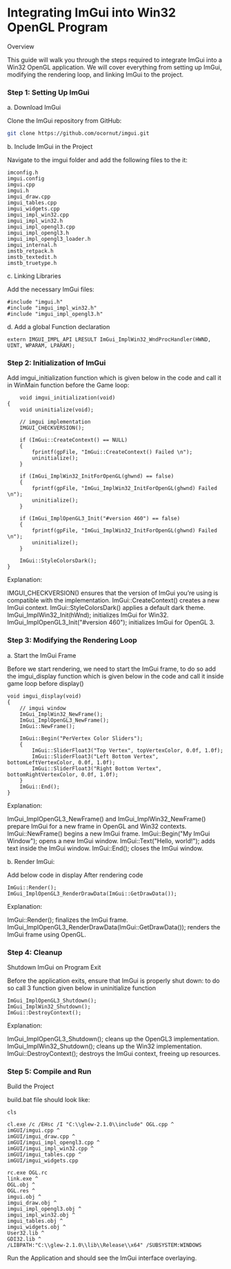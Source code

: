 # Integrating ImGui into Win32 OpenGL Program

Overview

This guide will walk you through the steps required to integrate ImGui into a Win32 OpenGL application. We will cover everything from setting up ImGui, modifying the rendering loop, and linking ImGui to the project.

### Step 1: Setting Up ImGui

a. Download ImGui

Clone the ImGui repository from GitHub:

```bash
git clone https://github.com/ocornut/imgui.git
```
b. Include ImGui in the Project
	
Navigate to the imgui folder and add the following files to the it:
	
	imconfig.h
 	imgui.config 
	imgui.cpp
	imgui.h
	imgui_draw.cpp	
	imgui_tables.cpp	
	imgui_widgets.cpp	
	imgui_impl_win32.cpp
	imgui_impl_win32.h
	imgui_impl_opengl3.cpp
	imgui_impl_opengl3.h
	imgui_impl_opengl3_loader.h
	imgui_internal.h
	imstb_retpack.h
	imstb_textedit.h
	imstb_truetype.h
	
	
c. Linking Libraries

Add the necessary ImGui files:

	#include "imgui.h"
	#include "imgui_impl_win32.h"
	#include "imgui_impl_opengl3.h"
	
d. Add a global Function declaration

	extern IMGUI_IMPL_API LRESULT ImGui_ImplWin32_WndProcHandler(HWND, UINT, WPARAM, LPARAM);
	
### Step 2: Initialization of ImGui

Add imgui_initialization function which is given below in the code and call it in WinMain function before the Game loop:

		void imgui_initialization(void)
	{
		void uninitialize(void);

		// imgui implementation
		IMGUI_CHECKVERSION();

		if (ImGui::CreateContext() == NULL)
		{
			fprintf(gpFile, "ImGui::CreateContext() Failed \n");
			uninitialize();
		}

		if (ImGui_ImplWin32_InitForOpenGL(ghwnd) == false)
		{
			fprintf(gpFile, "ImGui_ImplWin32_InitForOpenGL(ghwnd) Failed \n");
			uninitialize();
		}

		if (ImGui_ImplOpenGL3_Init("#version 460") == false)
		{
			fprintf(gpFile, "ImGui_ImplWin32_InitForOpenGL(ghwnd) Failed \n");
			uninitialize();
		}   

		ImGui::StyleColorsDark();
	}


Explanation:

IMGUI_CHECKVERSION() ensures that the version of ImGui you’re using is compatible with the implementation.
ImGui::CreateContext() creates a new ImGui context.	
ImGui::StyleColorsDark() applies a default dark theme.
ImGui_ImplWin32_Init(hWnd); initializes ImGui for Win32.
ImGui_ImplOpenGL3_Init("#version 460"); initializes ImGui for OpenGL 3.
	
	
	
### Step 3: Modifying the Rendering Loop
	
a. Start the ImGui Frame

Before we start rendering, we need to start the ImGui frame, to do so add the imgui_display function which is given below in the code
and call it inside game loop before display()

	void imgui_display(void)
	{
		// imgui window
		ImGui_ImplWin32_NewFrame();
		ImGui_ImplOpenGL3_NewFrame();
		ImGui::NewFrame();    
		
		ImGui::Begin("PerVertex Color Sliders");
		{
			ImGui::SliderFloat3("Top Vertex", topVertexColor, 0.0f, 1.0f);
			ImGui::SliderFloat3("Left Bottom Vertex", bottomLeftVertexColor, 0.0f, 1.0f);
			ImGui::SliderFloat3("Right Bottom Vertex", bottomRightVertexColor, 0.0f, 1.0f);
		}
		ImGui::End();
	}

Explanation:

ImGui_ImplOpenGL3_NewFrame() and ImGui_ImplWin32_NewFrame() prepare ImGui for a new frame in OpenGL and Win32 contexts.
ImGui::NewFrame() begins a new ImGui frame.
ImGui::Begin("My ImGui Window"); opens a new ImGui window.
ImGui::Text("Hello, world!"); adds text inside the ImGui window.
ImGui::End(); closes the ImGui window.
	
	
b. Render ImGui:

Add below code in display After rendering code
	
	ImGui::Render();
	ImGui_ImplOpenGL3_RenderDrawData(ImGui::GetDrawData());
	
Explanation:
	
ImGui::Render(); finalizes the ImGui frame.
ImGui_ImplOpenGL3_RenderDrawData(ImGui::GetDrawData()); renders the ImGui frame using OpenGL.	
	
### Step 4: Cleanup
Shutdown ImGui on Program Exit

Before the application exits, ensure that ImGui is properly shut down:
to do so call 3 function given below in uninitialize function
	
	ImGui_ImplOpenGL3_Shutdown();
	ImGui_ImplWin32_Shutdown();
	ImGui::DestroyContext();
	
Explanation:

ImGui_ImplOpenGL3_Shutdown(); cleans up the OpenGL3 implementation.
ImGui_ImplWin32_Shutdown(); cleans up the Win32 implementation.
ImGui::DestroyContext(); destroys the ImGui context, freeing up resources.
	
	
### Step 5: Compile and Run

Build the Project
	
build.bat file should look like:
	
	cls

	cl.exe /c /EHsc /I "C:\\glew-2.1.0\\include" OGL.cpp ^
	imGUI/imgui.cpp ^
	imGUI/imgui_draw.cpp ^
	imGUI/imgui_impl_opengl3.cpp ^
	imGUI/imgui_impl_win32.cpp ^
	imGUI/imgui_tables.cpp ^
	imGUI/imgui_widgets.cpp

	rc.exe OGL.rc
	link.exe ^
	OGL.obj ^
	OGL.res ^
	imgui.obj ^
	imgui_draw.obj ^
	imgui_impl_opengl3.obj ^
	imgui_impl_win32.obj ^
	imgui_tables.obj ^
	imgui_widgets.obj ^
	User32.lib ^
	GDI32.lib ^
	/LIBPATH:"C:\\glew-2.1.0\\lib\\Release\\x64" /SUBSYSTEM:WINDOWS
	
Run the Application and should see the ImGui interface overlaying.
